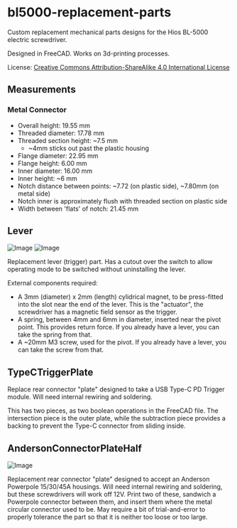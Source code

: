 # bl5000-replacement-parts
Custom replacement mechanical parts designs for the Hios BL-5000 electric screwdriver.

Designed in FreeCAD. Works on 3d-printing processes.

License: [Creative Commons Attribution-ShareAlike 4.0 International License](http://creativecommons.org/licenses/by-sa/4.0/)

## Measurements
### Metal Connector
- Overall height: 19.55 mm
- Threaded diameter: 17.78 mm
- Threaded section height: ~7.5 mm
  - ~4mm sticks out past the plastic housing
- Flange diameter: 22.95 mm
- Flange height: 6.00 mm
- Inner diameter: 16.00 mm
- Inner height: ~6 mm
- Notch distance between points: ~7.72 (on plastic side), ~7.80mm (on metal side)
- Notch inner is approximately flush with threaded section on plastic side
- Width between 'flats' of notch: 21.45 mm


## Lever
![Image](../master/docs/lever1.png?raw=true)
![Image](../master/docs/lever2.png?raw=true) 
 
Replacement lever (trigger) part. Has a cutout over the switch to allow operating mode to be switched without uninstalling the lever.

External components required:

- A 3mm (diameter) x 2mm (length) cylidrical magnet, to be press-fitted into the slot near the end of the lever. This is the "actuator", the screwdriver has a magnetic field sensor as the trigger.
- A spring, between 4mm and 6mm in diameter, inserted near the pivot point. This provides return force. If you already have a lever, you can take the spring from that.
- A ~20mm M3 screw, used for the pivot. If you already have a lever, you can take the screw from that.

## TypeCTriggerPlate
Replace rear connector "plate" designed to take a USB Type-C PD Trigger module. Will need internal rewiring and soldering.

This has two pieces, as two boolean operations in the FreeCAD file. The intersection piece is the outer plate, while the subtraction piece provides a backing to prevent the Type-C connector from sliding inside.

## AndersonConnectorPlateHalf
![Image](../master/docs/anderson-half-plate.png?raw=true)

Replacement rear connector "plate" designed to accept an Anderson Powerpole 15/30/45A housings. Will need internal rewiring and soldering, but these screwdrivers will work off 12V. Print two of these, sandwich a Powerpole connector between them, and insert them where the metal circular connector used to be. May require a bit of trial-and-error to properly tolerance the part so that it is neither too loose or too large.

